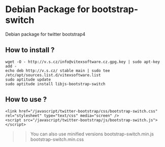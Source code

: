 Debian Package for bootstrap-switch
===================================

Debian package for twitter bootstrap4

## How to install ?

    wget -O - http://v.s.cz/info@vitexsoftware.cz.gpg.key | sudo apt-key add -
    echo deb http://v.s.cz/ stable main | sudo tee /etc/apt/sources.list.d/vitexsoftware.list
    sudo aptitude update
    sudo aptitude install libjs-bootstrap-switch

## How to use ?

    <link href="/javascript/twitter-bootstrap/css/bootstrap-switch.css" rel="stylesheet" type="text/css" media="screen" />
    <script src="/javascript/twitter-bootstrap/js/bootstrap-switch.js"></script>

>>You can also use minified versions bootstrap-switch.min.js bootstrap-switch.min.css

